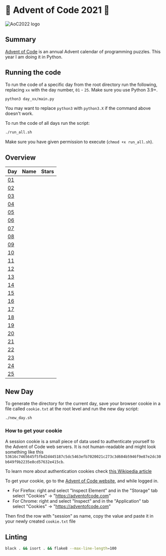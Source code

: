 # 🎄 Advent of Code 2021 🎄

![AoC2022 logo](https://raw.githubusercontent.com/orfeasa/advent-of-code-2022/master/header.png)

## Summary

[Advent of Code](http://adventofcode.com/) is an annual Advent calendar of programming puzzles.
This year I am doing it in Python.

## Running the code

To run the code of a specific day from the root directory run the following, replacing `xx` with the day number, `01` - `25`. Make sure you use Python 3.9+.

```sh
python3 day_xx/main.py
```

You may want to replace `python3` with `python3.X` if the command above doesn't work.

To run the code of all days run the script:

```sh
./run_all.sh
```

Make sure you have given permission to execute (`chmod +x run_all.sh`).

## Overview

| Day                                        | Name                    | Stars |
| ------------------------------------------ | ----------------------- | ----- |
| [01](https://adventofcode.com/2022/day/1)  | |     |
| [02](https://adventofcode.com/2022/day/2)  | |     |
| [03](https://adventofcode.com/2022/day/3)  | |     |
| [04](https://adventofcode.com/2022/day/4)  | |     |
| [05](https://adventofcode.com/2022/day/5)  | |     |
| [06](https://adventofcode.com/2022/day/6)  | |     |
| [07](https://adventofcode.com/2022/day/7)  | |     |
| [08](https://adventofcode.com/2022/day/8)  | |     |
| [09](https://adventofcode.com/2022/day/9)  | |     |
| [10](https://adventofcode.com/2022/day/10) | |     |
| [11](https://adventofcode.com/2022/day/11) | |     |
| [12](https://adventofcode.com/2022/day/12) | |     |
| [13](https://adventofcode.com/2022/day/13) | |     |
| [14](https://adventofcode.com/2022/day/14) | |     |
| [15](https://adventofcode.com/2022/day/15) | |     |
| [16](https://adventofcode.com/2022/day/16) | |     |
| [17](https://adventofcode.com/2022/day/17) | |     |
| [18](https://adventofcode.com/2022/day/18) | |     |
| [19](https://adventofcode.com/2022/day/19) | |     |
| [20](https://adventofcode.com/2022/day/20) | |     |
| [21](https://adventofcode.com/2022/day/21) | |     |
| [22](https://adventofcode.com/2022/day/22) | |     |
| [23](https://adventofcode.com/2022/day/23) | |     |
| [24](https://adventofcode.com/2022/day/24) | |     |
| [25](https://adventofcode.com/2022/day/25) | |     |

## New Day

To generate the directory for the current day, save your browser cookie in a file called `cookie.txt` at the root level and run the new day script:

```sh
./new_day.sh
```

### How to get your cookie

A session cookie is a small piece of data used to authenticate yourself to the
Advent of Code web servers. It is not human-readable and might look something
like this `53616c7465645f5fbd2d445187c5dc5463efb7020021c273c3d604b5946f9e87e2dc30b649f9b2235e8cd57632e415cb`.

To learn more about authentication cookies check [this Wikipedia article](https://en.wikipedia.org/wiki/HTTP_cookie)

To get your cookie, go to the [Advent of Code website](https://adventofcode.com/), and while logged in.

- For Firefox: right and select "Inspect Element" and in the "Storage" tab select "Cookies" → "https://adventofcode.com"
- For Chrome: right and select "Inspect" and in the "Application" tab select "Cookies" → "https://adventofcode.com"

Then find the row with "session" as name, copy the value and paste it in your newly created `cookie.txt` file

## Linting

```sh
black . && isort . && flake8 --max-line-length=100
```
